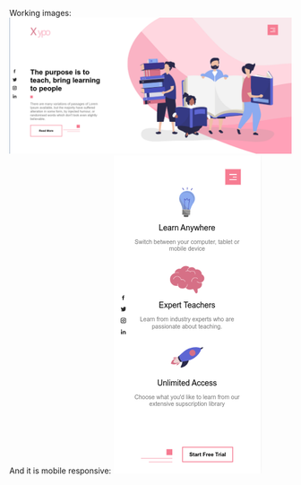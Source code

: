 Working images:
![alt text](https://github.com/Nithur-M/web-development-practice/blob/main/Project-01/web%20pro-01.png)
And it is mobile responsive:
![alt text](https://github.com/Nithur-M/web-development-practice/blob/main/Project-01/page%20mobile.png)
